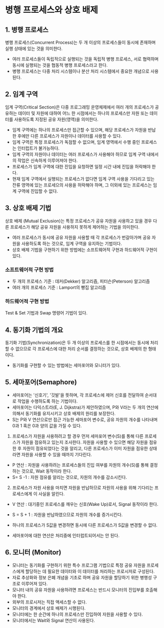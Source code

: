 # 병행 프로세스와 상호 배제

## 1. 병행 프로세스

병행 프로세스(Concurrent Process)는 두 개 이상의 프로세스들이 동시에 존재하며 실행 상태에 있는 것을 의미한다.

- 여러 프로세스들이 독립적으로 실행되는 것을 독립적 병행 프로세스, 서로 협력하며 동시에 실행되는 것을 협동적 병행 프로세스라고 한다.
- 병행 프로세스는 다중 처리 시스템이나 분산 처리 시스템에서 중요한 개념으로 사용된다.

## 2. 임계 구역

임계 구역(Critical Section)은 다중 프로그래밍 운영체제에서 여러 개의 프로세스가 공유하는 데이터 및 자원에 대하여 어느 한 시점에서는 하나의 프로세스만 자원 또는 데이터를 사용하도록 지정된 공유 자원(영역)을 의미한다.

- 임계 구역에는 하나의 프로세스만 접근할 수 있으며, 해당 프로세스가 자원을 반납 한 후에만 다른 프로세스가 자원이나 데이터를 사용할 수 있다.
- 임계 구역은 특정 프로세스가 독점할 수 없으며, 임계 영역에서 수행 중인 프로세스는 인터럽트가 불가능하다.
- 임계 구역의 자원이나 데이터는 여러 프로세스가 사용해야 하므로 임계 구역 내에서의 작업은 신속하게 이루어져야 한다.
- 프로세스가 임계 구역에 대한 진입을 요청하면 일정 시간 내에 진입을 허락해야 한다.
- 현재 임계 구역에서 실행되는 프로세스가 없다면 임계 구역 사용을 기다리고 있는 잔류 영역에 있는 프로세으의 사용을 허락해야 하며, 그 이외에 있는 프로세스는 임계 구역에 진입할 수 없다.

## 3. 상호 배제 기법

상호 배제 (Mutual Exclusion)는 특정 프로세스가 공유 자원을 사용하고 있을 경우 다른 프로세스가 해당 공유 자원을 사용하지 못하게 제어하는 기법을 의미한다.

- 여러 프로세스가 동시에 공유 자원을 사용할 때 각 프로세스가 번갈아가며 공유 자원을 사용하도록 하는 것으로, 임계 구역을 유지하는 기법이다.
- 상호 배제 기법을 구현하기 위한 방법에는 소프트웨어적 구현과 하드웨어적 구현이 있다.

### 소프트웨어적 구현 방법

- 두 개의 프로세스 기준 : 데커(Dekker) 알고리즘, 피터슨(Peterson) 알고리즘
- 여러 개의 프로세스 기준 : Lamport의 빵집 알고리즘

### 하드웨어적 구현 방법

Test & Set 기법과 Swap 명령어 기법이 있다.

## 4. 동기화 기법의 개요

동기화 기법(Synchronization)은 두 개 이상의 프로세스를 한 시점에서는 동시에 처리할 수 없으므로 각 프로세스에 대한 처리 순서를 결정하는 것으로, 상호 배제의 한 형태이다.

- 동기화를 구현할 수 있는 방법에는 세마포어와 모니터가 있다.

## 5. 세마포어(Semaphore)

- 세마포어는 '신호기', '깃발'을 뜻하며, 각 프로세스에 제어 신호를 전달하여 순서대로 작업을 수행하도록 하는 기법이다.
- 세마포어는 다익스트라(E, J. Dijkstra)가 제안하였으며, P와 V라는 두 개의 연산에 의해서 동기화를 유지시키고 상호 배제의 원리를 보장한다.
- S는 P와 V 연산으로만 접근 가능한 세마포어 변수로, 공유 자원의 개수를 나타내며 0과 1 혹은 0과 양의 값을 가질 수 있다.

1. 프로세스가 자원을 사용하려고 할 경우 먼저 세마포어 변수(S)를 통해 다른 프로세스가 자원을 점유하고 있는지 조사한다. 자원을 사용할 수 있으면 해당 자원을 점유한 후 자원이 점유되었다는 것을 알리고, 다른 프로세스가 이미 자원을 점유한 상태라면 자원을 사용할 수 있을 때까지 기다린다.

- P 연산 : 자원을 사용하려는 프로세스들의 진입 여부를 자원의 개수(S)를 통해 결정하는 것으로, Wait 동작이라 한다.
- S= S -1 : 자원 점유를 알리는 것으로, 자원의 개수를 감소시킨다.

2. 프로세스가 자원 사용을 마치면 자원을 반납하므로 자원의 사용을 위해 기다리는 프로세스에게 이 사실을 알린다.

- V 연산 : 대기중인 프로세스를 깨우는 신호(Wake Up)로서, Signal 동작이라 한다.
- S = S + 1 : 자원을 반납하였으므로 자원의 개수를 증가시킨다.

- 하나의 프로세스가 S값을 변경하면 동시에 다른 프로세스가 S값을 변경할 수 없다.
- 세마포어에 대한 연산은 처리중에 인터럽트되어서는 안 된다.

## 6. 모니터 (Monitor)

- 모니터는 동기화를 구현하기 위한 특수 프로그램 기법으로 특정 공유 자원을 프로세스에게 할당하는 데 필요한 데이터와 이 데이터를 처리하는 프로시저로 구성된다.
- 자료 추상화와 정보 은폐 개념을 기초로 하며 공유 자원을 할당하기 위한 병행성 구조로 이루어져 있다.
- 모니터 내의 공유 자원을 사용하려면 프로세스는 반드시 모니터의 진입부를 호출해야 한다.
- 외부의 프로시저는 직접 액세스할 수 없다.
- 모니터의 경계에서 상호 배제가 시행된다.
- 모니터에는 한 순간에 하나의 프로세스만 진입하여 자원을 사용할 수 있다.
- 모니터에서는 Wait와 Signal 연산이 사용된다.
